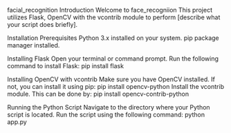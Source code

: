 facial_recognition
Introduction
Welcome to face_recogniion This project utilizes Flask, OpenCV with the vcontrib module to perform [describe what your script does briefly].

Installation
  Prerequisites
  Python 3.x installed on your system.
  pip package manager installed.

Installing Flask
  Open your terminal or command prompt.
  Run the following command to install Flask:
  pip install flask

Installing OpenCV with vcontrib
  Make sure you have OpenCV installed. If not, you can install it using pip:
  pip install opencv-python
  Install the vcontrib module. This can be done by:
  pip install opencv-contrib-python

Running the Python Script
  Navigate to the directory where your Python script is located.
  Run the script using the following command:
  python app.py
